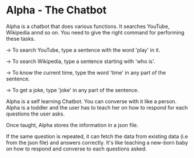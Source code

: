 # Alpha - The Chatbot

Alpha is a chatbot that does various functions. 
It searches YouTube, Wikipedia annd so on. 
You need to give the right command for performing these tasks. 


-> To search YouTube, type a sentence with the word 'play' in it.

-> To search Wikipedia, type a sentence starting with 'who is'.

-> To know the current time, type the word 'time' in any part of the sentence.

-> To get a joke, type 'joke' in any part of the sentence.



Alpha is a self learning Chatbot. You can converse with it like a person. 
Alpha is a toddler and the user has to teach her on how to respond for each questions the user asks.

Once taught, Alpha stores the information in a json file.

If the same question is repeated, it can fetch the data from existing data (i.e from the json file) and answers correctly. 
It's like teaching a new-born baby on how to respond and converse to each questions asked.
